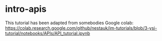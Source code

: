 # intro-apis

This tutorial has been adapted from somebodies Google colab: https://colab.research.google.com/github/nestauk/im-tutorials/blob/3-ysi-tutorial/notebooks/APIs/API_tutorial.ipynb
